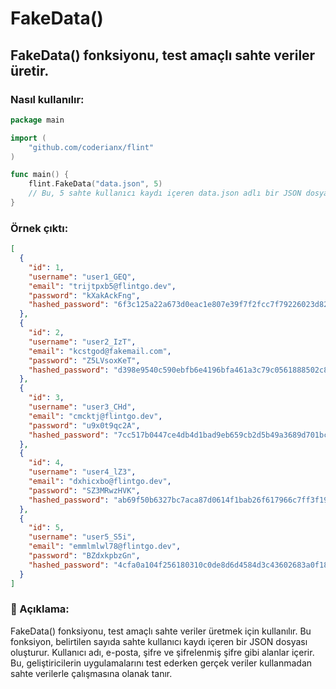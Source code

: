 # FakeData()

## FakeData() fonksiyonu, test amaçlı sahte veriler üretir.

### **Nasıl kullanılır:**
```go
package main

import (
    "github.com/coderianx/flint"
)

func main() {
    flint.FakeData("data.json", 5)
    // Bu, 5 sahte kullanıcı kaydı içeren data.json adlı bir JSON dosyası oluşturur.
}
```

### **Örnek çıktı:**
```json
[
  {
    "id": 1,
    "username": "user1_GEQ",
    "email": "trijtpxb5@flintgo.dev",
    "password": "kXakAckFng",
    "hashed_password": "6f3c125a22a673d0eac1e807e39f7f2fcc7f79226023d823af94283604d006ac"
  },
  {
    "id": 2,
    "username": "user2_IzT",
    "email": "kcstgod@fakemail.com",
    "password": "Z5LVsoxKeT",
    "hashed_password": "d398e9540c590ebfb6e4196bfa461a3c79c0561888502c832e5bac3363bb58d6"
  },
  {
    "id": 3,
    "username": "user3_CHd",
    "email": "cmcktj@flintgo.dev",
    "password": "u9x0t9qc2A",
    "hashed_password": "7cc517b0447ce4db4d1bad9eb659cb2d5b49a3689d701bc733e63dfc97f7c5e5"
  },
  {
    "id": 4,
    "username": "user4_lZ3",
    "email": "dxhicxbo@flintgo.dev",
    "password": "SZ3MRwzHVK",
    "hashed_password": "ab69f50b6327bc7aca87d0614f1bab26f617966c7ff3f195b73d446de3ae558f"
  },
  {
    "id": 5,
    "username": "user5_S5i",
    "email": "emmlmlwl78@flintgo.dev",
    "password": "BZdxkpbzGn",
    "hashed_password": "4cfa0a104f256180310c0de8d6d4584d3c43602683a0f18b58d2583060f1f355"
  }
]

```

### 🧠 Açıklama:
FakeData() fonksiyonu, test amaçlı sahte veriler üretmek için kullanılır. Bu fonksiyon, belirtilen sayıda sahte kullanıcı kaydı içeren bir JSON dosyası oluşturur. Kullanıcı adı, e-posta, şifre ve şifrelenmiş şifre gibi alanlar içerir. Bu, geliştiricilerin uygulamalarını test ederken gerçek veriler kullanmadan sahte verilerle çalışmasına olanak tanır.
